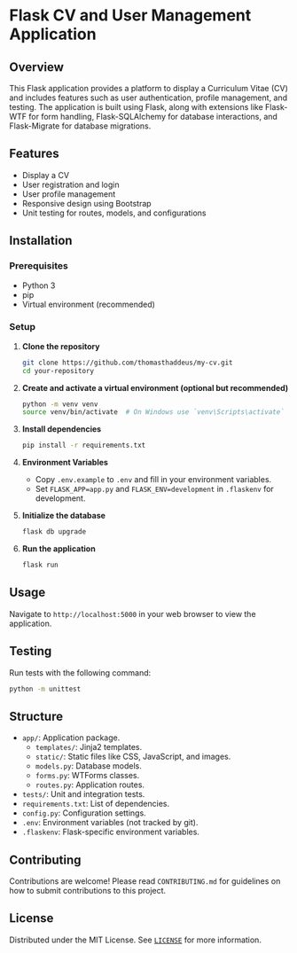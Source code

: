 # Flask CV and User Management Application

## Overview

This Flask application provides a platform to display a Curriculum Vitae (CV) and includes features such as user authentication, profile management, and testing. The application is built using Flask, along with extensions like Flask-WTF for form handling, Flask-SQLAlchemy for database interactions, and Flask-Migrate for database migrations.

## Features

- Display a CV
- User registration and login
- User profile management
- Responsive design using Bootstrap
- Unit testing for routes, models, and configurations

## Installation

### Prerequisites

- Python 3
- pip
- Virtual environment (recommended)

### Setup

1. **Clone the repository**

   ```bash
   git clone https://github.com/thomasthaddeus/my-cv.git
   cd your-repository
   ```

2. **Create and activate a virtual environment (optional but recommended)**

   ```bash
   python -m venv venv
   source venv/bin/activate  # On Windows use `venv\Scripts\activate`
   ```

3. **Install dependencies**

   ```bash
   pip install -r requirements.txt
   ```

4. **Environment Variables**
   - Copy `.env.example` to `.env` and fill in your environment variables.
   - Set `FLASK_APP=app.py` and `FLASK_ENV=development` in `.flaskenv` for development.

5. **Initialize the database**

   ```bash
   flask db upgrade
   ```

6. **Run the application**

   ```bash
   flask run
   ```

## Usage

Navigate to `http://localhost:5000` in your web browser to view the application.

## Testing

Run tests with the following command:

```bash
python -m unittest
```

## Structure

- `app/`: Application package.
  - `templates/`: Jinja2 templates.
  - `static/`: Static files like CSS, JavaScript, and images.
  - `models.py`: Database models.
  - `forms.py`: WTForms classes.
  - `routes.py`: Application routes.
- `tests/`: Unit and integration tests.
- `requirements.txt`: List of dependencies.
- `config.py`: Configuration settings.
- `.env`: Environment variables (not tracked by git).
- `.flaskenv`: Flask-specific environment variables.

## Contributing

Contributions are welcome! Please read `CONTRIBUTING.md` for guidelines on how to submit contributions to this project.

## License

Distributed under the MIT License. See [`LICENSE`](./LICENSE) for more information.

